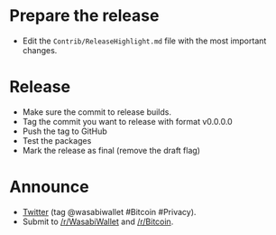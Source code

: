# Prepare the release

- Edit the `Contrib/ReleaseHighlight.md` file with the most important changes.

# Release

- Make sure the commit to release builds.
- Tag the commit you want to release with format v0.0.0.0
- Push the tag to GitHub
- Test the packages
- Mark the release as final (remove the draft flag)

# Announce

- [Twitter](https://twitter.com) (tag @wasabiwallet #Bitcoin #Privacy).
- Submit to [/r/WasabiWallet](https://old.reddit.com/r/WasabiWallet/) and [/r/Bitcoin](https://old.reddit.com/r/Bitcoin/).

